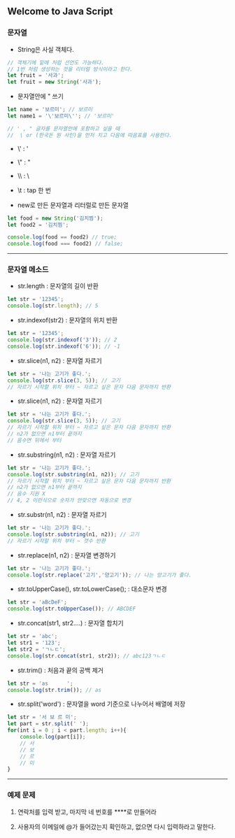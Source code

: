 ## Welcome to Java Script

### 문자열

- String은 사실 객체다.
```js
// 객체기에 밑에 처럼 선언도 가능하다.
// 1번 처럼 생성하는 것을 리터럴 방식이라고 한다.
let fruit = '사과';
let fruit = new String('사과');
```

- 문자열안에 " 쓰기
```js
let name = '보르미'; // 보르미
let name1 = '\'보르미\''; // '보르미'

// ' , " 글자를 문자열안에 포함하고 싶을 때
//  \ or (한국돈 원 사인)을 먼저 치고 다음에 따음표를 사용한다.
```

- \\' : '
- \\" : "
- \\\ : \
- \\t : tap 한 번

- new로 만든 문자열과 리터럴로 만든 문자열
```js
let food = new String('김치찜');
let food2 = '김치찜';

console.log(food == food2) // true;
console.log(food === food2) // false;
```
---
### 문자열 메소드

- str.length : 문자열의 길이 반환
```js
let str = '12345';
console.log(str.length); // 5
```
- str.indexof(str2) : 문자열의 위치 반환
```js
let str = '12345';
console.log(str.indexof('3')); // 2
console.log(str.indexof('6')); // -1
```
- str.slice(n1, n2) : 문자열 자르기
```js
let str = '나는 고기가 좋다.';
console.log(str.slice(3, 5)); // 고기
// 자르기 시작할 위치 부터 ~ 자르고 싶은 문자 다음 문자까지 반환
```
- str.slice(n1, n2) : 문자열 자르기
```js
let str = '나는 고기가 좋다.';
console.log(str.slice(3, 5)); // 고기
// 자르기 시작할 위치 부터 ~ 자르고 싶은 문자 다음 문자까지 반환
// n2가 없으면 n1부터 끝까지
// 음수면 뒤에서 부터
```
- str.substring(n1, n2) : 문자열 자르기
```js
let str = '나는 고기가 좋다.';
console.log(str.substring(n1, n2)); // 고기
// 자르기 시작할 위치 부터 ~ 자르고 싶은 문자 다음 문자까지 반환
// n2가 없으면 n1부터 끝까지
// 음수 지원 X
// 4, 2 이런식으로 숫자가 안맞으면 자동으로 변경
```
- str.substr(n1, n2) : 문자열 자르기
```js
let str = '나는 고기가 좋다.';
console.log(str.substring(n1, n2)); // 고기
// 자르기 시작할 위치 부터 ~ 갯수 반환
```
- str.replace(n1, n2) : 문자열 변경하기
```js
let str = '나는 고기가 좋다.';
console.log(str.replace('고기','양고기')); // 나는 양고기가 좋다.
```
- str.toUpperCase(), str.toLowerCase(); : 대소문자 변경
```js
let str = 'aBcDeF';
console.log(str.toUpperCase()); // ABCDEF
```
- str.concat(str1, str2....) : 문자열 합치기
```js
let str = 'abc';
let str1 = '123';
let str2 = 'ㄱㄴㄷ';
console.log(str.concat(str1, str2)); // abc123ㄱㄴㄷ
```
- str.trim() : 처음과 끝의 공백 제거
```js
let str = 'as      ';
console.log(str.trim()); // as
```
- str.split('word') : 문자열을 word 기준으로 나누어서 배열에 저장
```js
let str = '서 보 르 미';
let part = str.split(' ');
for(int i = 0 ; i < part.length; i++){
    console.log(part[i]);
    // 서
    // 보
    // 르
    // 미
}
```
---
### 예제 문제

1. 연락처를 입력 받고, 마지막 네 번호를 ****로 만들어라

2. 사용자의 이메일에 @가 들어갔는지 확인하고, 없으면 다시 입력하라고 말한다.






